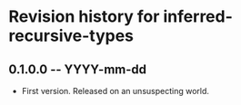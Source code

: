 # Revision history for inferred-recursive-types

## 0.1.0.0 -- YYYY-mm-dd

* First version. Released on an unsuspecting world.
